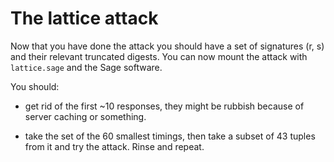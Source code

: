 # The lattice attack

Now that you have done the attack you should have a set of signatures (r, s) and their relevant truncated digests. You can now mount the attack with `lattice.sage` and the Sage software.

You should:

* get rid of the first ~10 responses, they might be rubbish because of server caching or something.

* take the set of the 60 smallest timings, then take a subset of 43 tuples from it and try the attack. Rinse and repeat.
